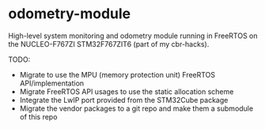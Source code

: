 # odometry-module
High-level system monitoring and odometry module running in FreeRTOS on the NUCLEO-F767ZI STM32F767ZIT6 (part of my cbr-hacks).

TODO:
  * Migrate to use the MPU (memory protection unit) FreeRTOS API/implementation
  * Migrate FreeRTOS API usages to use the static allocation scheme
  * Integrate the LwIP port provided from the STM32Cube package
  * Migrate the vendor packages to a git repo and make them a submodule of this repo
